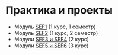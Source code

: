 # Практика и проекты

- Модуль [SEF1](SEF1.ru.md) (1 курс, 1 семестр)
- Модуль [SEF2](SEF2.ru.md) (1 курс, 2 семестр)
- Модули [SEF3 и SEF4](SEF3-4.ru.md) (2 курс)
- Модули [SEF5 и SEF6](SEF5-6.ru.md) (3 курс)
